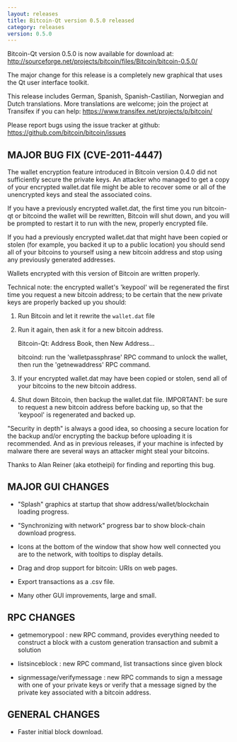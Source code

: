 ```yaml
---
layout: releases
title: Bitcoin-Qt version 0.5.0 released
category: releases
version: 0.5.0
---
```

Bitcoin-Qt version 0.5.0 is now available for download at:
  <http://sourceforge.net/projects/bitcoin/files/Bitcoin/bitcoin-0.5.0/>

The major change for this release is a completely new graphical
that uses the Qt user interface toolkit.

This release includes German, Spanish, Spanish-Castilian, Norwegian
and Dutch translations. More translations are welcome; join the
project at Transifex if you can help:
  <https://www.transifex.net/projects/p/bitcoin/>

Please report bugs using the issue tracker at github:
  <https://github.com/bitcoin/bitcoin/issues>


MAJOR BUG FIX  (CVE-2011-4447)
------------------------------

The wallet encryption feature introduced in Bitcoin version 0.4.0
did not sufficiently secure the private keys. An attacker who
managed to get a copy of your encrypted wallet.dat file might be
able to recover some or all of the unencrypted keys and steal the
associated coins.

If you have a previously encrypted wallet.dat, the first time you
run bitcoin-qt or bitcoind the wallet will be rewritten, Bitcoin will
shut down, and you will be prompted to restart it to run with the new,
properly encrypted file.

If you had a previously encrypted wallet.dat that might have been
copied or stolen (for example, you backed it up to a public
location) you should send all of your bitcoins to yourself
using a new bitcoin address and stop using any previously
generated addresses.

Wallets encrypted with this version of Bitcoin are written properly.

Technical note: the encrypted wallet's 'keypool' will be regenerated the
first time you request a new bitcoin address; to be certain that the
new private keys are properly backed up you should:

1. Run Bitcoin and let it rewrite the `wallet.dat` file

2. Run it again, then ask it for a new bitcoin address.

    Bitcoin-Qt: Address Book, then New Address...

    bitcoind: run the 'walletpassphrase' RPC command to unlock the wallet,
 then run the 'getnewaddress' RPC command.

3. If your encrypted wallet.dat may have been copied or stolen, send
 all of your bitcoins to the new bitcoin address.

4. Shut down Bitcoin, then backup the wallet.dat file.
 IMPORTANT: be sure to request a new bitcoin address before
 backing up, so that the 'keypool' is regenerated and backed up.

"Security in depth" is always a good idea, so choosing a secure
location for the backup and/or encrypting the backup before
uploading it is recommended. And as in previous releases, if your
machine is infected by malware there are several ways an
attacker might steal your bitcoins.

Thanks to Alan Reiner (aka etotheipi) for finding and reporting
this bug.

MAJOR GUI CHANGES
-----------------

* "Splash" graphics at startup that show address/wallet/blockchain loading
progress.

* "Synchronizing with network" progress bar to show block-chain download
progress.

* Icons at the bottom of the window that show how well connected you are
to the network, with tooltips to display details.

* Drag and drop support for bitcoin: URIs on web pages.

* Export transactions as a .csv file.

* Many other GUI improvements, large and small.

RPC CHANGES
-----------

* getmemorypool : new RPC command, provides everything needed to construct
a block with a custom generation transaction and submit a solution

* listsinceblock : new RPC command, list transactions since given block

* signmessage/verifymessage : new RPC commands to sign a message with
one of your private keys or verify that a message signed by the private
key associated with a bitcoin address.

GENERAL CHANGES
---------------

* Faster initial block download.
